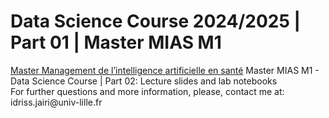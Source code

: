 <h1>Data Science Course 2024/2025 | Part 01 | Master MIAS M1</h1>
<a href = 'https://ilis.univ-lille.fr/toutes-nos-formations/master-ingenierie-de-la-sante/m1-m2-parcours-mias-management-de-lintelligence-artificielle-en-sante'>Master Management de l’intelligence artificielle en santé</a>
Master MIAS M1 - Data Science Course | Part 02: Lecture slides and lab notebooks
<br>
For further questions and more information, please, contact me at: idriss.jairi@univ-lille.fr
